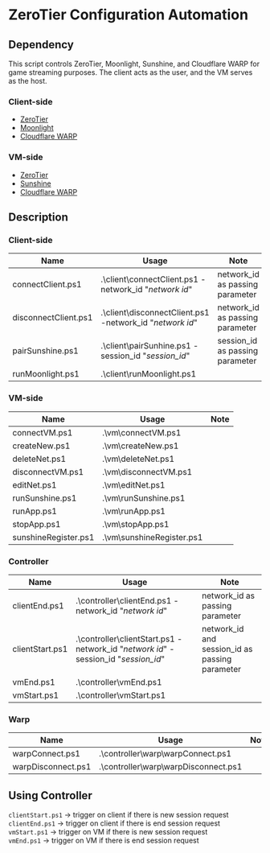 # ZeroTier Configuration Automation

## Dependency

This script controls ZeroTier, Moonlight, Sunshine, and Cloudflare WARP for game streaming purposes. The client acts as the user, and the VM serves as the host.

### Client-side

- [ZeroTier](https://www.zerotier.com/download/)
- [Moonlight](https://github.com/moonlight-stream/moonlight-qt/releases)
- [Cloudflare WARP](https://developers.cloudflare.com/cloudflare-one/connections/connect-devices/warp/download-warp/)

### VM-side

- [ZeroTier](https://www.zerotier.com/download/)
- [Sunshine](https://github.com/LizardByte/Sunshine/releases/tag/v0.18.4)
- [Cloudflare WARP](https://developers.cloudflare.com/cloudflare-one/connections/connect-devices/warp/download-warp/)


## Description

### Client-side

| Name | Usage | Note |
|----------|----------|----------|
| connectClient.ps1   | .\client\connectClient.ps1 -network_id "_network id_" | network_id as passing parameter  |
| disconnectClient.ps1    | .\client\disconnectClient.ps1 -network_id "_network id_"  | network_id as passing parameter   |
| pairSunshine.ps1   | .\client\pairSunhine.ps1 -session_id "_session_id_"   | session_id as passing parameter |
| runMoonlight.ps1  | .\client\runMoonlight.ps1   |    |

### VM-side

| Name | Usage | Note |
|----------|----------|----------|
| connectVM.ps1  |.\vm\connectVM.ps1 |    |
| createNew.ps1   | .\vm\createNew.ps1  |    |
| deleteNet.ps1   | .\vm\deleteNet.ps1  |  |
| disconnectVM.ps1   | .\vm\disconnectVM.ps1  |    |
| editNet.ps1   | .\vm\editNet.ps1  |  |
| runSunshine.ps1   | .\vm\runSunshine.ps1    |    |
| runApp.ps1   | .\vm\runApp.ps1  |  |
| stopApp.ps1   | .\vm\stopApp.ps1   |   |
| sunshineRegister.ps1   | .\vm\sunshineRegister.ps1   |   |


### Controller

| Name | Usage | Note |
|----------|----------|----------|
| clientEnd.ps1   |.\controller\clientEnd.ps1 -network_id "_network id_"  | network_id as passing parameter  |
| clientStart.ps1    | .\controller\clientStart.ps1 -network_id "_network id_" -session_id "_session_id_"   | network_id and session_id as passing parameter   |
| vmEnd.ps1   | .\controller\vmEnd.ps1  |  |
| vmStart.ps1  | .\controller\vmStart.ps1  |    |

### Warp

| Name | Usage | Note |
|----------|----------|----------|
| warpConnect.ps1    | .\controller\warp\warpConnect.ps1  |    |
| warpDisconnect.ps1   | .\controller\warp\warpDisconnect.ps1 |  |


## Using Controller
`clientStart.ps1`  → trigger on client if there is new session request <br />
`clientEnd.ps1`    → trigger on client if there is end session request <br />
`vmStart.ps1`      → trigger on VM if there is new session request <br />
`vmEnd.ps1`        → trigger on VM if there is end session request <br />
